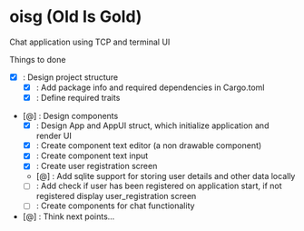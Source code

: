 # oisg (Old Is Gold)

Chat application using TCP and terminal UI

Things to done
- [x] : Design project structure
  - [x] : Add package info and required dependencies in Cargo.toml
  - [x] : Define required traits
- [@] : Design components
  - [x] : Design App and AppUI struct, which initialize application and render UI
  - [x] : Create component text editor (a non drawable component)
  - [x] : Create component text input
  - [x] : Create user registration screen
  - [@] : Add sqlite support for storing user details and other data locally
  - [ ] : Add check if user has been registered on application start, if not registered display user_registration screen
  - [ ] : Create components for chat functionality
- [@] : Think next points...
